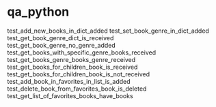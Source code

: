 # qa_python
test_add_new_books_in_dict_added
test_set_book_genre_in_dict_added
test_get_book_genre_dict_is_received
test_get_book_genre_no_genre_added
test_get_books_with_specific_genre_books_received
test_get_books_genre_books_genre_received
test_get_books_for_children_book_is_received
test_get_books_for_children_book_is_not_received
test_add_book_in_favorites_in_list_is_added
test_delete_book_from_favorites_book_is_deleted
test_get_list_of_favorites_books_have_books
